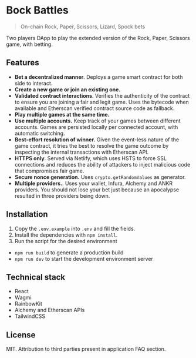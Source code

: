 # Bock Battles

> On-chain Rock, Paper, Scissors, Lizard, Spock bets

Two players DApp to play the extended version of the Rock, Paper, Scissors game,
with betting.

## Features

- **Bet a decentralized manner**. Deploys a game smart contract for both side
  to interact.
- **Create a new game or join an existing one.**
- **Validated contract interactions**. Verifies the authenticity of the
  contract to ensure you are joining a fair and legit game. Uses the
  bytecode when available and Etherscan verified contract source code as fallback.
- **Play multiple games at the same time.**
- **Use multiple accounts.** Keep track of your games between different
  accounts. Games are persisted locally per connected account, with automatic
  switching.
- **Best-effort resolution of winner.** Given the event-less nature of the game
  contract, it tries the best to resolve the game outcome by inspecting the
  internal transactions with Etherscan API.
- **HTTPS only**. Served via Netlify, which uses HSTS to force SSL connections
  and reduces the ability of attackers to inject malicious code that
  compromises fair game.
- **Secure nonce generation.** Uses `crypto.getRandomValues` as generator.
- **Multiple providers.**. Uses your wallet, Infura, Alchemy and ANKR
  providers. You should not lose your bet just because an apocalypse
  resulted in three providers being down.

## Installation

1. Copy the `.env.example` into `.env` and fill the fields.
2. Install the dependencies with `npm install`.
3. Run the script for the desired environment

- `npm run build` to generate a production build
- `npm run dev` to start the development environment server

## Technical stack

- React
- Wagmi
- RainbowKit
- Alchemy and Etherscan APIs
- TailwindCSS

## License

MIT. Attribution to third parties present in application FAQ section.
